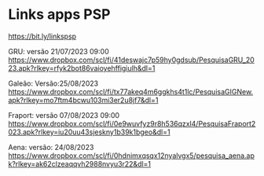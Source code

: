 # Links apps PSP
https://bit.ly/linkspsp

GRU: versão 21/07/2023  09:00
https://www.dropbox.com/scl/fi/41deswajc7p59hy0gdsub/PesquisaGRU_2023.apk?rlkey=rfyk2bot86vaioyehffigiulh&dl=1
 
Galeão: Versão:25/08/2023
https://www.dropbox.com/scl/fi/tx77akeq4m6ggkhs4t1lc/PesquisaGIGNew.apk?rlkey=mo7ftm4bcwu103mi3er2u8jf7&dl=1
 
Fraport: versão 07/08/2023  09:00
https://www.dropbox.com/scl/fi/0e9wuvfyz9r8h536qzxl4/PesquisaFraport2023.apk?rlkey=iu20uu43sjeskny1b39k1bgeo&dl=1
 
Aena: versão: 24/08/2023
https://www.dropbox.com/scl/fi/0hdnimxqsqx12nyalvgx5/pesquisa_aena.apk?rlkey=ak62clzeaqqvh2988nvyu3r22&dl=1
